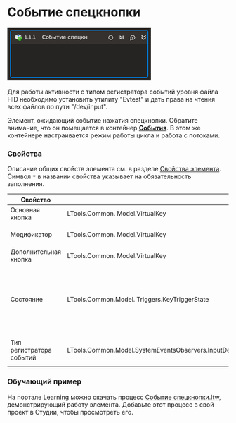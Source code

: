 # Событие спецкнопки

![](../../../../resources/activities/basic/desktop/events/hot-key-trigger-base.png)

Для работы активности с типом регистратора событий уровня файла HID необходимо установить утилиту "Evtest" и дать права на чтения всех файлов по пути "/dev/input".

Элемент, ожидающий событие нажатия спецкнопки. Обратите внимание, что он помещается в контейнер [**События**](https://docs.primo-rpa.ru/primo-rpa/g_elements/el_basic/els_desktop/els_events/el_events). В этом же контейнере настраивается режим работы цикла и работа с потоками.

### Свойства
Описание общих свойств элемента см. в разделе [Свойства элемента](https://docs.primo-rpa.ru/primo-rpa/primo-studio/process/elements#svoistva-elementa).\
Символ `*` в названии свойства указывает на обязательность заполнения.

| Свойство              | Тип                                           | Описание                            |
| --------------------- | --------------------------------------------- | ----------------------------------- |
| Основная кнопка     | LTools.Common. Model.VirtualKey               | Основная кнопка                     |
| Модификатор           | LTools.Common. Model.VirtualKey               | Кнопка-модификатор (Ctrl, Shift...) |
| Дополнительная кнопка | LTools.Common. Model.VirtualKey               | Дополнительная кнопка               |
| Состояние             | LTools.Common.Model. Triggers.KeyTriggerState | Состояние кнопки  (состояние отжатой кнопки работает только с типом регистратора событий уровня файла HID)                    |
| Тип регистратора событий | LTools.Common.Model.SystemEventsObservers.InputDeviceEventsObservers.Base.InputDeviceEventsObserverTypes | Тип регистратора событий в системе

### Обучающий пример

На портале Learning можно скачать процесс [Событие спецкнопки.ltw](https://github.com/PrimoRPA/Learning/blob/master/StudioActivities/Ru/%D0%A0%D0%B0%D0%B1%D0%BE%D1%87%D0%B8%D0%B9%20%D1%81%D1%82%D0%BE%D0%BB/%D0%A1%D0%BE%D0%B1%D1%8B%D1%82%D0%B8%D1%8F/%D0%A1%D0%BE%D0%B1%D1%8B%D1%82%D0%B8%D0%B5%20%D1%81%D0%BF%D0%B5%D1%86%D0%BA%D0%BD%D0%BE%D0%BF%D0%BA%D0%B8.ltw), демонстрирующий работу элемента. Добавьте этот процесс в свой проект в Студии, чтобы просмотреть его.
